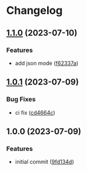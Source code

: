 # Changelog

## [1.1.0](https://github.com/infodusha/envweb/compare/v1.0.1...v1.1.0) (2023-07-10)


### Features

* add json mode ([f62337a](https://github.com/infodusha/envweb/commit/f62337a20ac428e66a583847cfaabc6ba44d83b3))

## [1.0.1](https://github.com/infodusha/envweb/compare/v1.0.0...v1.0.1) (2023-07-09)


### Bug Fixes

* ci fix ([cd4664c](https://github.com/infodusha/envweb/commit/cd4664c1b842cb12f331a7fec85e57fac104c028))

## 1.0.0 (2023-07-09)


### Features

* initial commit ([9fd134d](https://github.com/infodusha/envweb/commit/9fd134df8b3906f449b485e42df00b76778db997))
